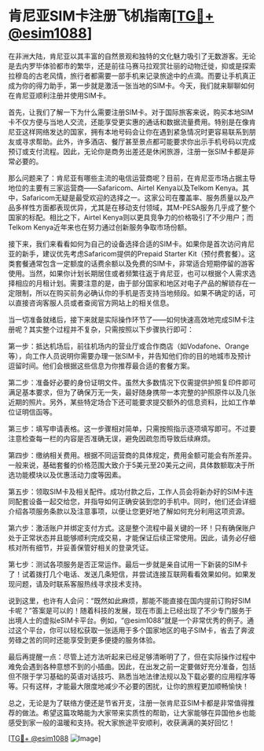 # 肯尼亚SIM卡注册飞机指南[[TG💪+ @esim1088](https://t.me/s/esim1088)]

在非洲大陆，肯尼亚以其丰富的自然景观和独特的文化魅力吸引了无数游客。无论是去内罗毕体验都市的繁华，还是前往马赛马拉观赏壮丽的动物迁徙，抑或是探索拉穆岛的古老风情，旅行者都需要一部手机来记录旅途中的点滴。而要让手机真正成为你的得力助手，第一步就是激活一张当地的SIM卡。今天，我们就来聊聊如何在肯尼亚顺利注册并使用SIM卡。

首先，让我们了解一下为什么需要注册SIM卡。对于国际旅客来说，购买本地SIM卡不仅方便与当地人交流，还能享受更实惠的通话和数据流量费用。特别是在像肯尼亚这样网络发达的国家，拥有本地号码会让你在遇到紧急情况时更容易联系到朋友或寻求帮助。此外，许多酒店、餐厅甚至景点都可能要求你出示手机号码以完成预订或支付流程。因此，无论你是商务出差还是休闲旅游，注册一张SIM卡都是非常必要的。

那么问题来了：肯尼亚有哪些主流的电信运营商呢？目前，在肯尼亚市场占据主导地位的主要有三家运营商——Safaricom、Airtel Kenya以及Telkom Kenya。其中，Safaricom无疑是最受欢迎的选择之一。这家公司在覆盖率、服务质量以及产品多样性方面都表现优异，尤其是在移动支付领域，其M-PESA服务几乎成了整个国家的标配。相比之下，Airtel Kenya则以更具竞争力的价格吸引了不少用户；而Telkom Kenya近年来也在努力通过创新服务争取市场份额。

接下来，我们来看看如何为自己的设备选择合适的SIM卡。如果你是首次访问肯尼亚的新手，建议优先考虑Safaricom提供的Prepaid Starter Kit（预付费套餐）。这类套餐通常包含一定额度的话费余额以及免费的SIM卡，非常适合短期停留的游客使用。当然，如果你计划长期居住或者频繁往返于肯尼亚，也可以根据个人需求选择相应的月租计划。需要注意的是，由于部分国家和地区对电子产品的解锁存在一定限制，所以在购买前务必确认你的手机是否支持当地频段。如果不确定的话，可以直接咨询客服人员或者查阅官方网站上的相关信息。

当一切准备就绪后，接下来就是实际操作环节了——如何快速高效地完成SIM卡注册呢？其实整个过程并不复杂，只需按照以下步骤执行即可：

第一步：抵达机场后，前往机场内的营业厅或合作商店（如Vodafone、Orange等），向工作人员说明你需要办理一张SIM卡，并告知他们你的目的地城市及预计逗留时间。他们会根据这些信息为你推荐最合适的套餐方案。

第二步：准备好必要的身份证明文件。虽然大多数情况下仅需提供护照复印件即可满足基本要求，但为了确保万无一失，最好随身携带一本完整的护照原件以及几张近期的照片。另外，某些特定场合下还可能要求提交额外的信息资料，比如工作单位证明信函等。

第三步：填写申请表格。这一步骤相对简单，只需按照指示逐项填写即可。不过要注意检查每一栏的内容是否准确无误，避免因疏忽而导致后续麻烦。

第四步：缴纳相关费用。根据不同运营商的具体规定，费用金额可能会有所差异。一般来说，基础套餐的价格范围大致介于5美元至20美元之间，具体数额取决于所选功能模块以及优惠活动力度等因素。

第五步：领取SIM卡及相关配件。成功付款之后，工作人员会将新办好的SIM卡连同配套设备一起交给您，并指导如何正确安装到您的手机中。同时，他们还会详细介绍各项服务条款以及注意事项，以便让您更好地了解如何充分利用这项资源。

第六步：激活账户并绑定支付方式。这是整个流程中最关键的一环！只有确保账户处于正常状态并且能够顺利完成交易，才能保证后续正常使用。因此，请务必仔细核对所有细节，并妥善保管好相关的登录凭证。

第七步：测试各项服务是否正常运作。最后一步就是亲自试用一下新装的SIM卡了！试着拨打几个电话、发送几条短信，并尝试连接互联网看看效果如何。如果发现问题，请及时联系客服热线寻求技术支持。

说到这里，也许有人会问：“既然如此麻烦，那能不能直接在国内提前订购好SIM卡呢？”答案是可以的！随着科技的发展，现在市面上已经出现了不少专门服务于出境人士的虚拟eSIM卡平台。例如，“@esim1088”就是一个非常优秀的例子。通过这个平台，你可以轻松获取一张适用于多个国家地区的电子SIM卡，省去了奔波劳碌之苦的同时还能享受到更多便捷的服务体验。

最后再提醒一点：尽管上述方法听起来已经足够清晰明了了，但在实际操作过程中难免会遇到各种意想不到的小插曲。因此，在出发之前一定要做好充分准备，包括但不限于学习基础的英语对话技巧、熟悉当地法律法规以及下载必要的应用程序等等。只有这样，才能最大限度地减少不必要的困扰，让你的旅程更加顺畅愉快！

总之，无论是为了联络方便还是节省开支，注册一张肯尼亚SIM卡都是非常值得推荐的做法。希望这篇攻略能为大家带来实质性的帮助，让大家能够在异国他乡也能感受到家一般的温暖和支持。祝大家旅途平安顺利，收获满满的美好回忆！

[[TG💪+ @esim1088](https://t.me/s/esim1088) ![Image](https://i.postimg.cc/4NQfJmqS/Snipaste-2025-05-13-00-14-12.png)]